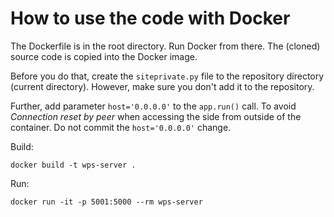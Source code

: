 # How to use the code with Docker

The Dockerfile is in the root directory. Run Docker from there.
The (cloned) source code is copied into the Docker image.

Before you do that, create the `siteprivate.py` file to the repository
directory (current directory). However, make sure you don't add it to
the repository.

Further, add parameter `host='0.0.0.0'` to the `app.run()` call. To
avoid *Connection reset by peer* when accessing the side from outside
of the container. Do not commit the `host='0.0.0.0'` change.

Build:

```
docker build -t wps-server .
```

Run:

```
docker run -it -p 5001:5000 --rm wps-server
```
